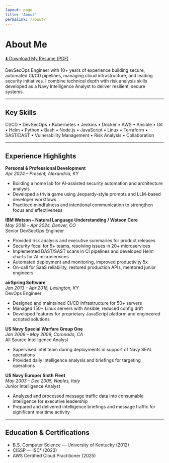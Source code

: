 ```yaml
---
layout: page
title: "About"
permalink: /about/
---
```


# About Me

<a href="https://jims-resume.s3.us-east-1.amazonaws.com/ResumeJuly2025.pdf" class="btn big-btn" target="_blank" rel="noopener">⬇️ Download My Resume (PDF)</a>

DevSecOps Engineer with 10+ years of experience building secure, automated CI/CD pipelines, managing cloud infrastructure, and leading security initiatives. I combine technical depth with risk analysis skills developed as a Navy Intelligence Analyst to deliver resilient, secure systems.

---

## Key Skills
CI/CD • DevSecOps • Kubernetes • Jenkins • Docker • AWS • Ansible • Git • Helm • Python • Bash • Node.js • JavaScript • Linux • Terraform • SAST/DAST • Vulnerability Management • Risk Analysis • Collaboration

---

## Experience Highlights

**Personal & Professional Development**  
_Apr 2024 – Present, Alexandria, KY_
- Building a home lab for AI-assisted security automation and architecture analysis
- Developed a trivia game using Jeopardy-style prompts and LLM-based developer workflows
- Practiced mindfulness and intentional communication to strengthen focus and effectiveness

**IBM Watson – Natural Language Understanding / Watson Core**  
_May 2018 – Apr 2024, Denver, CO_  
Senior DevSecOps Engineer
- Provided risk analysis and executive summaries for product releases
- Security focal for 5+ teams, resolving issues in 20+ microservices
- Implemented DAST/SAST scans in CI pipelines and developed Helm charts for AI microservices
- Automated deployment and monitoring, improved productivity 5x
- On-call for SaaS reliability, restored production APIs, mentored junior engineers

**airSpring Software**  
_Jan 2013 – Apr 2018, Lexington, KY_  
DevOps Engineer
- Designed and maintained CI/CD infrastructure for 50+ servers
- Managed 150+ Linux servers with Ansible, reduced config drift
- Developed features for proprietary JavaScript platform and engineered scripted solutions

**US Navy Special Warfare Group One**  
_Jan 2006 – May 2009, Coronado, CA_  
All Source Intelligence Analyst
- Supervised intel team during deployments in support of Navy SEAL operations
- Provided daily intelligence analysis and briefings for targeting operations

**US Navy Europe/ Sixth Fleet**  
_May 2003 – Dec 2005, Naples, Italy_  
Junior Intelligence Analyst
- Analyzed and processed message traffic data into consumable intelligence for executive leadership
- Prepared and delivered intelligence briefings and message traffic for significant maritime activity

---

## Education & Certifications
- B.S. Computer Science — University of Kentucky (2012)
- CISSP — ISC² (2023)
- AWS Certified Cloud Practitioner (2025)
